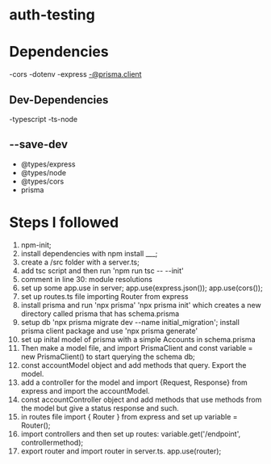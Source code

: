 # auth-testing

# Dependencies
-cors
-dotenv
-express
-@prisma.client

## Dev-Dependencies
-typescript
-ts-node

## --save-dev 
- @types/express
- @types/node
- @types/cors
- prisma

# Steps I followed
1. npm-init;
2. install dependencies with npm install ___;
3. create a /src folder with a server.ts;
4. add tsc script and then run 'npm run tsc -- --init'
5. comment in line 30: module resolutions
6. set up some app.use in server; app.use(express.json()); app.use(cors());
7. set up routes.ts file importing Router from express
8. install prisma and run 'npx prisma' 'npx prisma init' which creates a new directory called prisma that has schema.prisma
9. setup db 'npx prisma migrate dev --name initial_migration'; install prisma client package and use 'npx prisma generate'
10. set up inital model of prisma with a simple Accounts in schema.prisma
11. Then make a model file, and import PrismaClient and const variable = new PrismaClient() to start querying the schema db;
12. const accountModel object and add methods that query. Export the model.
13. add a controller for the model and import {Request, Response} from express and import the accountModel.
14. const accountController object and add methods that use methods from the model but give a status response and such.
15. in routes file import { Router } from express and set up variable = Router();
16. import controllers and then set up routes: variable.get('/endpoint', controllermethod);
17. export router and import router in server.ts. app.use(router);